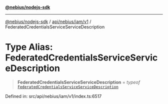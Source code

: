 [**@nebius/nodejs-sdk**](../../../../../README.md)

---

[@nebius/nodejs-sdk](../../../../../README.md) / [api/nebius/iam/v1](../README.md) / FederatedCredentialsServiceServiceDescription

# Type Alias: FederatedCredentialsServiceServiceDescription

> **FederatedCredentialsServiceServiceDescription** = _typeof_ [`FederatedCredentialsServiceServiceDescription`](../variables/FederatedCredentialsServiceServiceDescription.md)

Defined in: src/api/nebius/iam/v1/index.ts:6517
